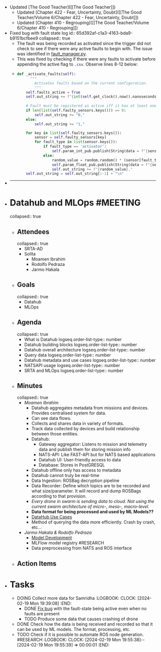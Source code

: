 - Updated [The Good Teacher]([[The Good Teacher]])
	- Updated [Chapter 422 - Fear, Uncertainty, Doubt]([[The Good Teacher/Volume 6/Chapter 422 - Fear, Uncertainty, Doubt]])
	- Updated [Chapter 410 - Regrouping]([[The Good Teacher/Volume 6/Chapter 410 - Regrouping]])
- Fixed bug with fault state log
  id:: 65d392af-c1a3-4163-bda9-b9151bcfbee9
  collapsed:: true
	- The fault was being recorded as activated since the trigger did not check to see if there were any active faults to begin with. The issue was identified in [fault_manager.py]([[]]).
	- This was fixed by checking if there were any faults to activate before appending the active flag to `.csv`. Observe lines 8-12 below:
	- ```python
	  def _activate_faults(self):
	        """
	          Activates faults based on the current configuration.
	          """
	      self.faults_active = True
	      self.out_string += f"{int(self.get_clock().now().nanoseconds / 1000)},"
	      
	      # Fault must be registered as active iff it has at least one active fault
	      if len(list(self.faulty_sensors.keys())) == 0:
	          self.out_string += "0,"
	      else:
	          self.out_string += "1,"
	  
	      for key in list(self.faulty_sensors.keys()):
	          sensor = self.faulty_sensors[key]
	          for fault_type in list(sensor.keys()):
	              if fault_type == 'activator':
	                  self.param_int_pub.publish(String(data = f"{sensor[fault_type]}/{1}"))
	              else:
	                  random_value = random.random() * (sensor[fault_type]['vals'][1] - sensor[fault_type]['vals'][0]) + sensor[fault_type]['vals'][0]
	                  self.param_float_pub.publish(String(data = f"{sensor[fault_type]['label']}/{random_value}"))
	                  self.out_string += f"{random_value},"
	      self.out_string = self.out_string[:-1] + "\n"
	  ```
- ___
- # Datahub and MLOps #MEETING
  collapsed:: true
	- ## Attendees
	  collapsed:: true
		- SRTA-AD
		- Solita
			- Moamen Ibrahim
			- Rodolfo Pedraza
			- Jarmo Hakala
	- ## Goals
	  collapsed:: true
		- Datahub
		- MLOps
	- ## Agenda
	  collapsed:: true
		- What is Datahub
		  logseq.order-list-type:: number
		- Datahub building blocks
		  logseq.order-list-type:: number
		- Datahub overall architecture
		  logseq.order-list-type:: number
		- Query data
		  logseq.order-list-type:: number
		- Datahub metadata and use cases
		  logseq.order-list-type:: number
		- NATSAPI usage
		  logseq.order-list-type:: number
		- SRTA and MLOps
		  logseq.order-list-type:: number
	- ## Minutes
	  collapsed:: true
		- *Moamen Ibrahim*
			- Datahub aggregates metadata from missions and devices. Provides centralised system for data.
			- Can see data flows.
			- Collects and shares data in variety of formats.
			- Track data collected by devices and build relationship between those entities.
			- Datahub:
				- Gateway aggregator: Listens to mission and telemetry data and publish them for storing mission info
				- NATS-API: Like FAST-API but for NATS based applications
				- Datahub UI: User-friendly access to data
				- Database: Stores in PostGRESQL
			- Datahub offline only has access to metadata
			- Datahub cannot truly be real-time
			- Data Ingestion: ROSBag decryption pipeline
			- Data Recorder: Define which topics are to be recorded and what size/parameter. It will record and dump ROSBags according to that provision.
			- *Every drone in swarm is sending data to cloud. Not using the current swarm architecture of micro-, meso-, macro-level.*
			- **Data format for being processed and used by ML Models??**
			- [DataHub Use Cases](https://ssrc.atlassian.net/wiki/spaces/ML/pages/963903933/DataHub+Use+Cases)
			- Method of querying the data more efficiently. Crash by crash, etc...
		- *Jarmo Hakala & Rodolfo Pedraza*
			- [Model Development](https://github.com/tiiuae/platform-ml-rta-sample-model)
			- MLFlow model registry #RESEARCH
			- Data preprocessing from NATS and ROS interface
	- ## Action Items
- # Tasks
	- DOING Collect more data for Samridha
	  :LOGBOOK:
	  CLOCK: [2024-02-19 Mon 19:39:08]
	  :END:
		- DONE [Fix bug]([[65d392af-c1a3-4163-bda9-b9151bcfbee9]]) with the fault-state being active even when no faults are present
		- TODO Produce some data that causes crashing of drone
	- DONE Check how the data is being received and recorded so that it can be used by ML models. The format, processing, etc.
	- TODO Check if it is possible to automate ROS node generation. #RESEARCH
	  :LOGBOOK:
	  CLOCK: [2024-02-19 Mon 19:55:38]--[2024-02-19 Mon 19:55:39] =>  00:00:01
	  :END: